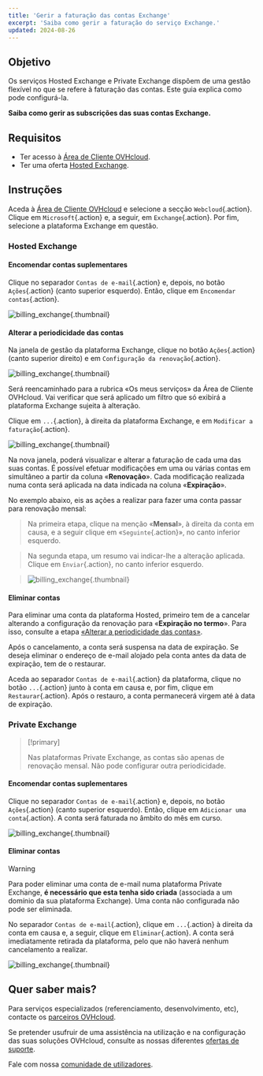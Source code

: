 ```yaml
---
title: 'Gerir a faturação das contas Exchange'
excerpt: 'Saiba como gerir a faturação do serviço Exchange.'
updated: 2024-08-26
---
```


## Objetivo

Os serviços Hosted Exchange e Private Exchange dispõem de uma gestão flexível no que se refere à faturação das contas. Este guia explica como pode configurá-la.

**Saiba como gerir as subscrições das suas contas Exchange.**

## Requisitos

- Ter acesso à [Área de Cliente OVHcloud](/links/manager).
- Ter uma oferta [Hosted Exchange](/web/emails-hosted-exchange).

## Instruções

Aceda à [Área de Cliente OVHcloud](/links/manager) e selecione a secção `Webcloud`{.action}. Clique em `Microsoft`{.action} e, a seguir, em `Exchange`{.action}. Por fim, selecione a plataforma Exchange em questão.

### Hosted Exchange 

#### Encomendar contas suplementares

Clique no separador `Contas de e-mail`{.action} e, depois, no botão `Ações`{.action} (canto superior esquerdo). Então, clique em `Encomendar contas`{.action}.

![billing_exchange](images/billing-exchange-00.png){.thumbnail}

#### Alterar a periodicidade das contas <a name="periodicity"></a>

Na janela de gestão da plataforma Exchange, clique no botão `Ações`{.action} (canto superior direito) e em `Configuração da renovação`{.action}. 

![billing_exchange](images/billing-exchange-01.png){.thumbnail}

Será reencaminhado para a rubrica «Os meus serviços» da Área de Cliente OVHcloud. Vai verificar que será aplicado um filtro que só exibirá a plataforma Exchange sujeita à alteração.

Clique em `...`{.action}, à direita da plataforma Exchange, e em `Modificar a faturação`{.action}.

![billing_exchange](images/billing-exchange-02.png){.thumbnail}

Na nova janela, poderá visualizar e alterar a faturação de cada uma das suas contas. É possível efetuar modificações em uma ou várias contas em simultâneo a partir da coluna «**Renovação**». Cada modificação realizada numa conta será aplicada na data indicada na coluna «**Expiração**». 

No exemplo abaixo, eis as ações a realizar para fazer uma conta passar para renovação mensal:

> Na primeira etapa, clique na menção «**Mensal**», à direita da conta em causa, e a seguir clique em «`Seguinte`{.action}», no canto inferior esquerdo.

> Na segunda etapa, um resumo vai indicar-lhe a alteração aplicada. Clique em `Enviar`{.action}, no canto inferior esquerdo.

> ![billing_exchange](images/billing-exchange-03.png){.thumbnail}

#### Eliminar contas

Para eliminar uma conta da plataforma Hosted, primeiro tem de a cancelar alterando a configuração da renovação para «**Expiração no termo**». Para isso, consulte a etapa [«Alterar a periodicidade das contas»](./#alterar-a-periodicidade-das-contas).

Após o cancelamento, a conta será suspensa na data de expiração. Se deseja eliminar o endereço de e-mail alojado pela conta antes da data de expiração, tem de o restaurar.

Aceda ao separador `Contas de e-mail`{.action} da plataforma, clique no botão `...`{.action} junto à conta em causa e, por fim, clique em `Restaurar`{.action}. Após o restauro, a conta permanecerá virgem até à data de expiração.

### Private Exchange

> [!primary]
>
> Nas plataformas Private Exchange, as contas são apenas de renovação mensal. Não pode configurar outra periodicidade.

#### Encomendar contas suplementares

Clique no separador `Contas de e-mail`{.action} e, depois, no botão `Ações`{.action} (canto superior esquerdo). Então, clique em `Adicionar uma conta`{.action}. A conta será faturada no âmbito do mês em curso.

![billing_exchange](images/billing-exchange-06.png){.thumbnail}

#### Eliminar contas

> [!warning]
>
> Para poder eliminar uma conta de e-mail numa plataforma Private Exchange, **é necessário que esta tenha sido criada** (associada a um domínio da sua plataforma Exchange). Uma conta não configurada não pode ser eliminada.

No separador `Contas de e-mail`{.action}, clique em `...`{.action} à direita da conta em causa e, a seguir, clique em `Eliminar`{.action}.  A conta será imediatamente retirada da plataforma, pelo que não haverá nenhum cancelamento a realizar.

![billing_exchange](images/billing-exchange-07.png){.thumbnail}

## Quer saber mais? <a name="go-further"></a>

Para serviços especializados (referenciamento, desenvolvimento, etc), contacte os [parceiros OVHcloud](/links/partner).

Se pretender usufruir de uma assistência na utilização e na configuração das suas soluções OVHcloud, consulte as nossas diferentes [ofertas de suporte](/links/support).

Fale com nossa [comunidade de utilizadores](/links/community).